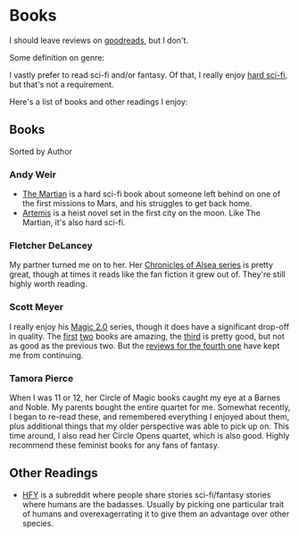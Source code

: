 # Books

I should leave reviews on [goodreads](https://goodreads.com), but I don't.

Some definition on genre:

I vastly prefer to read sci-fi and/or fantasy. Of that, I really enjoy [hard sci-fi](https://tvtropes.org/pmwiki/pmwiki.php/SlidingScale/MohsScaleOfScienceFictionHardness), but that's not a requirement.

Here's a list of books and other readings I enjoy:

## Books

Sorted by Author

### Andy Weir

- [The Martian](https://www.goodreads.com/book/show/18007564-the-martian) is a hard sci-fi book about someone left behind on one of the first missions to Mars, and his struggles to get back home.
- [Artemis](https://www.goodreads.com/book/show/34928122-artemis) is a heist novel set in the first city on the moon. Like The Martian, it's also hard sci-fi.

### Fletcher DeLancey

My partner turned me on to her. Her [Chronicles of Alsea series](https://www.goodreads.com/book/show/39333098-the-caphenon) is pretty great, though at times it reads like the fan fiction it grew out of. They're still highly worth reading.

### Scott Meyer

I really enjoy his [Magic 2.0](https://www.goodreads.com/book/show/18616975-off-to-be-the-wizard) series, though it does have a significant drop-off in quality. The [first](https://www.goodreads.com/book/show/18616975-off-to-be-the-wizard) [two](https://www.goodreads.com/book/show/21483760-spell-or-high-water) books are amazing, the [third](https://www.goodreads.com/book/show/23249416-an-unwelcome-quest) is pretty good, but not as good as the previous two. But the [reviews for the fourth one](https://www.goodreads.com/book/show/36566205-fight-and-flight) have kept me from continuing.

### Tamora Pierce

When I was 11 or 12, her Circle of Magic books caught my eye at a Barnes and Noble. My parents bought the entire quartet for me. Somewhat recently, I began to re-read these, and remembered everything I enjoyed about them, plus additional things that my older perspective was able to pick up on. This time around, I also read her Circle Opens quartet, which is also good. Highly recommend these feminist books for any fans of fantasy.

## Other Readings

- [HFY](https://reddit.com/r/hfy) is a subreddit where people share stories sci-fi/fantasy stories where humans are the badasses. Usually by picking one particular trait of humans and overexagerrating it to give them an advantage over other species.
